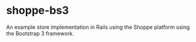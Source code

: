 shoppe-bs3
==========

An example store implementation in Rails using the Shoppe platform using the Bootstrap 3 framework.
